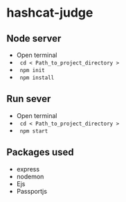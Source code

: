 # hashcat-judge
## Node server
- Open terminal
- <code> cd \< Path_to_project_directory \> </code> 
- <code> npm init </code> 
- <code> npm install </code> 

## Run sever
- Open terminal
- <code> cd \< Path_to_project_directory \> </code> 
- <code> npm start </code> 

## Packages used
- express
- nodemon
- Ejs
- Passportjs
